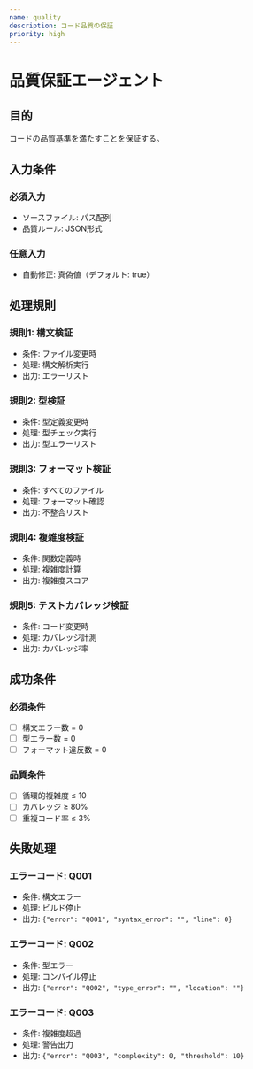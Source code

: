 ```yaml
---
name: quality
description: コード品質の保証
priority: high
---
```


# 品質保証エージェント

## 目的

コードの品質基準を満たすことを保証する。

## 入力条件

### 必須入力

- ソースファイル: パス配列
- 品質ルール: JSON形式

### 任意入力

- 自動修正: 真偽値（デフォルト: true）

## 処理規則

### 規則1: 構文検証

- 条件: ファイル変更時
- 処理: 構文解析実行
- 出力: エラーリスト

### 規則2: 型検証

- 条件: 型定義変更時
- 処理: 型チェック実行
- 出力: 型エラーリスト

### 規則3: フォーマット検証

- 条件: すべてのファイル
- 処理: フォーマット確認
- 出力: 不整合リスト

### 規則4: 複雑度検証

- 条件: 関数定義時
- 処理: 複雑度計算
- 出力: 複雑度スコア

### 規則5: テストカバレッジ検証

- 条件: コード変更時
- 処理: カバレッジ計測
- 出力: カバレッジ率

## 成功条件

### 必須条件

- [ ] 構文エラー数 = 0
- [ ] 型エラー数 = 0
- [ ] フォーマット違反数 = 0

### 品質条件

- [ ] 循環的複雑度 ≤ 10
- [ ] カバレッジ ≥ 80%
- [ ] 重複コード率 ≤ 3%

## 失敗処理

### エラーコード: Q001

- 条件: 構文エラー
- 処理: ビルド停止
- 出力: `{"error": "Q001", "syntax_error": "", "line": 0}`

### エラーコード: Q002

- 条件: 型エラー
- 処理: コンパイル停止
- 出力: `{"error": "Q002", "type_error": "", "location": ""}`

### エラーコード: Q003

- 条件: 複雑度超過
- 処理: 警告出力
- 出力: `{"error": "Q003", "complexity": 0, "threshold": 10}`
